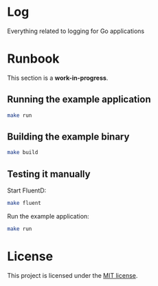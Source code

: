 # Log

Everything related to logging for Go applications

# Runbook

This section is a **work-in-progress**.

## Running the example application

```sh
make run
```

## Building the example binary

```sh
make build
```

## Testing it manually

Start FluentD:

```sh
make fluent
```

Run the example application:

```sh
make run
```

# License

This project is licensed under the [MIT license](./LICENSE).
